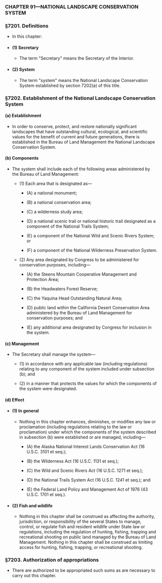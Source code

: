 ### **CHAPTER 91—NATIONAL LANDSCAPE CONSERVATION SYSTEM**

### §7201. Definitions
* In this chapter:

* #### (1) Secretary
  * The term "Secretary" means the Secretary of the Interior.

* #### (2) System
  * The term "system" means the National Landscape Conservation System established by section 7202(a) of this title.

### §7202. Establishment of the National Landscape Conservation System
#### (a) Establishment
* In order to conserve, protect, and restore nationally significant landscapes that have outstanding cultural, ecological, and scientific values for the benefit of current and future generations, there is established in the Bureau of Land Management the National Landscape Conservation System.

#### (b) Components
* The system shall include each of the following areas administered by the Bureau of Land Management:

  * (1) Each area that is designated as—

    * (A) a national monument;

    * (B) a national conservation area;

    * (C) a wilderness study area;

    * (D) a national scenic trail or national historic trail designated as a component of the National Trails System;

    * (E) a component of the National Wild and Scenic Rivers System; or

    * (F) a component of the National Wilderness Preservation System.


  * (2) Any area designated by Congress to be administered for conservation purposes, including—

    * (A) the Steens Mountain Cooperative Management and Protection Area;

    * (B) the Headwaters Forest Reserve;

    * (C) the Yaquina Head Outstanding Natural Area;

    * (D) public land within the California Desert Conservation Area administered by the Bureau of Land Management for conservation purposes; and

    * (E) any additional area designated by Congress for inclusion in the system.

#### (c) Management
* The Secretary shall manage the system—

  * (1) in accordance with any applicable law (including regulations) relating to any component of the system included under subsection (b); and

  * (2) in a manner that protects the values for which the components of the system were designated.

#### (d) Effect
* #### (1) In general
  * Nothing in this chapter enhances, diminishes, or modifies any law or proclamation (including regulations relating to the law or proclamation) under which the components of the system described in subsection (b) were established or are managed, including—

    * (A) the Alaska National Interest Lands Conservation Act (16 U.S.C. 3101 et seq.);

    * (B) the Wilderness Act (16 U.S.C. 1131 et seq.);

    * (C) the Wild and Scenic Rivers Act (16 U.S.C. 1271 et seq.);

    * (D) the National Trails System Act (16 U.S.C. 1241 et seq.); and

    * (E) the Federal Land Policy and Management Act of 1976 (43 U.S.C. 1701 et seq.).

* #### (2) Fish and wildlife
  * Nothing in this chapter shall be construed as affecting the authority, jurisdiction, or responsibility of the several States to manage, control, or regulate fish and resident wildlife under State law or regulations, including the regulation of hunting, fishing, trapping and recreational shooting on public land managed by the Bureau of Land Management. Nothing in this chapter shall be construed as limiting access for hunting, fishing, trapping, or recreational shooting.

### §7203. Authorization of appropriations
* There are authorized to be appropriated such sums as are necessary to carry out this chapter.